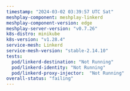 ```yaml
---
timestamp: "2024-03-02 03:39:57 UTC Sat"
meshplay-component: meshplay-linkerd
meshplay-component-version: edge
meshplay-server-version: "v0.7.26"
k8s-distro: minikube
k8s-version: "v1.28.4"
service-mesh: Linkerd
service-mesh-version: "stable-2.14.10"
tests:
  pod/linkerd-destination: "Not Running"
  pod/linkerd-identity: "Not Running"
  pod/linkerd-proxy-injector:  "Not Running"
overall-status: "failing"
---
```

